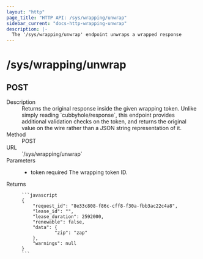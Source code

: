 ```yaml
---
layout: "http"
page_title: "HTTP API: /sys/wrapping/unwrap"
sidebar_current: "docs-http-wrapping-unwrap"
description: |-
  The '/sys/wrapping/unwrap' endpoint unwraps a wrapped response
---
```


# /sys/wrapping/unwrap

## POST

<dl>
  <dt>Description</dt>
  <dd>
    Returns the original response inside the given wrapping token. Unlike
    simply reading `cubbyhole/response`, this endpoint provides additional
    validation checks on the token, and returns the original value on the wire
    rather than a JSON string representation of it.
  </dd>

  <dt>Method</dt>
  <dd>POST</dd>

  <dt>URL</dt>
  <dd>`/sys/wrapping/unwrap`</dd>

  <dt>Parameters</dt>
  <dd>
    <ul>
      <li>
        <span class="param">token</span>
        <span class="param-flags">required</span>
        The wrapping token ID.
      </li>
    </ul>
  </dd>

  <dt>Returns</dt>
  <dd>

    ```javascript
    {
        "request_id": "8e33c808-f86c-cff8-f30a-fbb3ac22c4a8",
        "lease_id": "",
        "lease_duration": 2592000,
        "renewable": false,
        "data": {
                "zip": "zap"
        },
        "warnings": null
    }
    ```

  </dd>
</dl>
